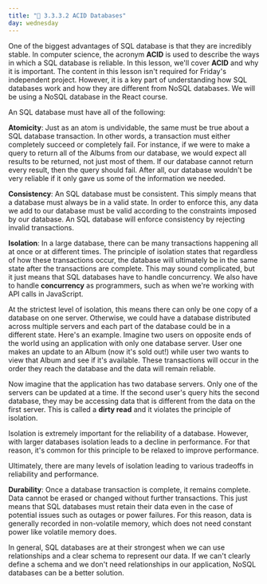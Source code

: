 ```yaml
---
title: "📓 3.3.3.2 ACID Databases"
day: wednesday
---
```


One of the biggest advantages of SQL database is that they are incredibly stable. In computer science, the acronym **ACID** is used to describe the ways in which a SQL database is reliable. In this lesson, we'll cover **ACID** and why it is important. The content in this lesson isn't required for Friday's independent project. However, it is a key part of understanding how SQL databases work and how they are different from NoSQL databases. We will be using a NoSQL database in the React course.

An SQL database must have all of the following:

**Atomicity**: Just as an atom is undividable, the same must be true about a SQL database transaction. In other words, a transaction must either completely succeed or completely fail. For instance, if we were to make a query to return all of the Albums from our database, we would expect all results to be returned, not just most of them. If our database cannot return every result, then the query should fail. After all, our database wouldn't be very reliable if it only gave us some of the information we needed.

**Consistency**: An SQL database must be consistent. This simply means that a database must always be in a valid state. In order to enforce this, any data we add to our database must be valid according to the constraints imposed by our database. An SQL database will enforce consistency by rejecting invalid transactions.

**Isolation**: In a large database, there can be many transactions happening all at once or at different times. The principle of isolation states that regardless of how these transactions occur, the database will ultimately be in the same state after the transactions are complete. This may sound complicated, but it just means that SQL databases have to handle concurrency. We also have to handle **concurrency** as programmers, such as when we're working with API calls in JavaScript.

At the strictest level of isolation, this means there can only be one copy of a database on one server. Otherwise, we could have a database distributed across multiple servers and each part of the database could be in a different state. Here's an example. Imagine two users on opposite ends of the world using an application with only one database server. User one makes an update to an Album (now it's sold out!) while user two wants to view that Album and see if it's available. These transactions will occur in the order they reach the database and the data will remain reliable.

Now imagine that the application has two database servers. Only one of the servers can be updated at a time. If the second user's query hits the second database, they may be accessing data that is different from the data on the first server. This is called a **dirty read** and it violates the principle of isolation.

Isolation is extremely important for the reliability of a database. However, with larger databases isolation leads to a decline in performance. For that reason, it's common for this principle to be relaxed to improve performance.

Ultimately, there are many levels of isolation leading to various tradeoffs in reliability and performance.

**Durability**: Once a database transaction is complete, it remains complete. Data cannot be erased or changed without further transactions. This just means that SQL databases must retain their data even in the case of potential issues such as outages or power failures. For this reason, data is generally recorded in non-volatile memory, which does not need constant power like volatile memory does.

In general, SQL databases are at their strongest when we can use relationships and a clear schema to represent our data. If we can't clearly define a schema and we don't need relationships in our application, NoSQL databases can be a better solution.
